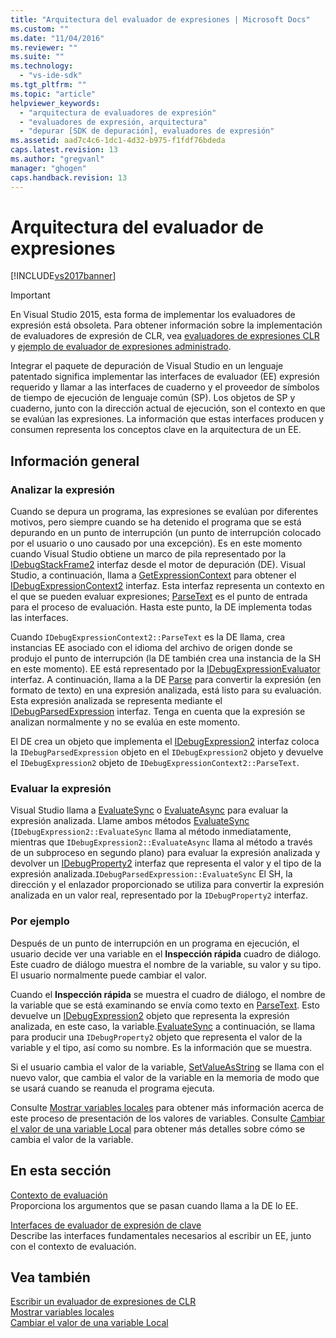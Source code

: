 ```yaml
---
title: "Arquitectura del evaluador de expresiones | Microsoft Docs"
ms.custom: ""
ms.date: "11/04/2016"
ms.reviewer: ""
ms.suite: ""
ms.technology: 
  - "vs-ide-sdk"
ms.tgt_pltfrm: ""
ms.topic: "article"
helpviewer_keywords: 
  - "arquitectura de evaluadores de expresión"
  - "evaluadores de expresión, arquitectura"
  - "depurar [SDK de depuración], evaluadores de expresión"
ms.assetid: aad7c4c6-1dc1-4d32-b975-f1fdf76bdeda
caps.latest.revision: 13
ms.author: "gregvanl"
manager: "ghogen"
caps.handback.revision: 13
---
```

# Arquitectura del evaluador de expresiones
[!INCLUDE[vs2017banner](../../code-quality/includes/vs2017banner.md)]

> [!IMPORTANT]
>  En Visual Studio 2015, esta forma de implementar los evaluadores de expresión está obsoleta. Para obtener información sobre la implementación de evaluadores de expresión de CLR, vea [evaluadores de expresiones CLR](https://github.com/Microsoft/ConcordExtensibilitySamples/wiki/CLR-Expression-Evaluators) y [ejemplo de evaluador de expresiones administrado](https://github.com/Microsoft/ConcordExtensibilitySamples/wiki/Managed-Expression-Evaluator-Sample).  
  
 Integrar el paquete de depuración de Visual Studio en un lenguaje patentado significa implementar las interfaces de evaluador \(EE\) expresión requerido y llamar a las interfaces de cuaderno y el proveedor de símbolos de tiempo de ejecución de lenguaje común \(SP\). Los objetos de SP y cuaderno, junto con la dirección actual de ejecución, son el contexto en que se evalúan las expresiones. La información que estas interfaces producen y consumen representa los conceptos clave en la arquitectura de un EE.  
  
## Información general  
  
### Analizar la expresión  
 Cuando se depura un programa, las expresiones se evalúan por diferentes motivos, pero siempre cuando se ha detenido el programa que se está depurando en un punto de interrupción \(un punto de interrupción colocado por el usuario o uno causado por una excepción\). Es en este momento cuando Visual Studio obtiene un marco de pila representado por la [IDebugStackFrame2](../../extensibility/debugger/reference/idebugstackframe2.md) interfaz desde el motor de depuración \(DE\). Visual Studio, a continuación, llama a [GetExpressionContext](../../extensibility/debugger/reference/idebugstackframe2-getexpressioncontext.md) para obtener el [IDebugExpressionContext2](../../extensibility/debugger/reference/idebugexpressioncontext2.md) interfaz. Esta interfaz representa un contexto en el que se pueden evaluar expresiones; [ParseText](../../extensibility/debugger/reference/idebugexpressioncontext2-parsetext.md) es el punto de entrada para el proceso de evaluación. Hasta este punto, la DE implementa todas las interfaces.  
  
 Cuando `IDebugExpressionContext2::ParseText` es la DE llama, crea instancias EE asociado con el idioma del archivo de origen donde se produjo el punto de interrupción \(la DE también crea una instancia de la SH en este momento\). EE está representado por la [IDebugExpressionEvaluator](../../extensibility/debugger/reference/idebugexpressionevaluator.md) interfaz. A continuación, llama a la DE [Parse](../../extensibility/debugger/reference/idebugexpressionevaluator-parse.md) para convertir la expresión \(en formato de texto\) en una expresión analizada, está listo para su evaluación. Esta expresión analizada se representa mediante el [IDebugParsedExpression](../../extensibility/debugger/reference/idebugparsedexpression.md) interfaz. Tenga en cuenta que la expresión se analizan normalmente y no se evalúa en este momento.  
  
 El DE crea un objeto que implementa el [IDebugExpression2](../../extensibility/debugger/reference/idebugexpression2.md) interfaz coloca la `IDebugParsedExpression` objeto en el `IDebugExpression2` objeto y devuelve el `IDebugExpression2` objeto de `IDebugExpressionContext2::ParseText`.  
  
### Evaluar la expresión  
 Visual Studio llama a [EvaluateSync](../../extensibility/debugger/reference/idebugexpression2-evaluatesync.md) o [EvaluateAsync](../../extensibility/debugger/reference/idebugexpression2-evaluateasync.md) para evaluar la expresión analizada. Llame ambos métodos [EvaluateSync](../../extensibility/debugger/reference/idebugparsedexpression-evaluatesync.md) \(`IDebugExpression2::EvaluateSync` llama al método inmediatamente, mientras que `IDebugExpression2::EvaluateAsync` llama al método a través de un subproceso en segundo plano\) para evaluar la expresión analizada y devolver un [IDebugProperty2](../../extensibility/debugger/reference/idebugproperty2.md) interfaz que representa el valor y el tipo de la expresión analizada.`IDebugParsedExpression::EvaluateSync` El SH, la dirección y el enlazador proporcionado se utiliza para convertir la expresión analizada en un valor real, representado por la `IDebugProperty2` interfaz.  
  
### Por ejemplo  
 Después de un punto de interrupción en un programa en ejecución, el usuario decide ver una variable en el **Inspección rápida** cuadro de diálogo. Este cuadro de diálogo muestra el nombre de la variable, su valor y su tipo. El usuario normalmente puede cambiar el valor.  
  
 Cuando el **Inspección rápida** se muestra el cuadro de diálogo, el nombre de la variable que se está examinando se envía como texto en [ParseText](../../extensibility/debugger/reference/idebugexpressioncontext2-parsetext.md). Esto devuelve un [IDebugExpression2](../../extensibility/debugger/reference/idebugexpression2.md) objeto que representa la expresión analizada, en este caso, la variable.[EvaluateSync](../../extensibility/debugger/reference/idebugexpression2-evaluatesync.md) a continuación, se llama para producir una `IDebugProperty2` objeto que representa el valor de la variable y el tipo, así como su nombre. Es la información que se muestra.  
  
 Si el usuario cambia el valor de la variable, [SetValueAsString](../../extensibility/debugger/reference/idebugproperty2-setvalueasstring.md) se llama con el nuevo valor, que cambia el valor de la variable en la memoria de modo que se usará cuando se reanuda el programa ejecuta.  
  
 Consulte [Mostrar variables locales](../../extensibility/debugger/displaying-locals.md) para obtener más información acerca de este proceso de presentación de los valores de variables. Consulte [Cambiar el valor de una variable Local](../../extensibility/debugger/changing-the-value-of-a-local.md) para obtener más detalles sobre cómo se cambia el valor de la variable.  
  
## En esta sección  
 [Contexto de evaluación](../../extensibility/debugger/evaluation-context.md)  
 Proporciona los argumentos que se pasan cuando llama a la DE lo EE.  
  
 [Interfaces de evaluador de expresión de clave](../../extensibility/debugger/key-expression-evaluator-interfaces.md)  
 Describe las interfaces fundamentales necesarios al escribir un EE, junto con el contexto de evaluación.  
  
## Vea también  
 [Escribir un evaluador de expresiones de CLR](../../extensibility/debugger/writing-a-common-language-runtime-expression-evaluator.md)   
 [Mostrar variables locales](../../extensibility/debugger/displaying-locals.md)   
 [Cambiar el valor de una variable Local](../../extensibility/debugger/changing-the-value-of-a-local.md)